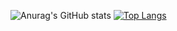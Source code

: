 ![Anurag's GitHub stats](https://github-readme-stats.vercel.app/api?username=git-tree&count_private=true&show_icons=true&theme=material-palenight)
[![Top Langs](https://github-readme-stats.vercel.app/api/top-langs/?username=git-tree&layout=compact)](https://github.com/anuraghazra/github-readme-stats)
